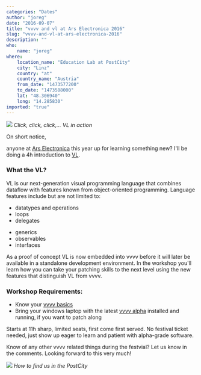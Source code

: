 ```yaml
---
categories: "Dates"
author: "joreg"
date: "2016-09-07"
title: "vvvv and vl at Ars Electronica 2016"
slug: "vvvv-and-vl-at-ars-electronica-2016"
description: ""
who: 
    name: "joreg"
where: 
    location_name: "Education Lab at PostCity"
    city: "Linz"
    country: "at"
    country_name: "Austria"
    from_date: "1473577200"
    to_date: "1473588000"
    lat: "48.306940"
    long: "14.285830"
imported: "true"
---
```



![](splicer_0.gif)
*Click, click, click,... VL in action*

On short notice,

anyone at [Ars Electronica](http://www.aec.at/radicalatoms) this year up for learning something new? I'll be doing a 4h introduction to [VL](https://betadocs.vvvv.org/using-vvvv/vl.html).

### What the VL?
VL is our next-generation visual programming language that combines dataflow with features known from object-oriented programming. Language features include but are not limited to:
<!--{SPLIT()}-->
- datatypes and operations
- loops
- delegates
<!--~~~-->
- generics
- observables
- interfaces
<!--{SPLIT}-->
As a proof of concept VL is now embedded into vvvv before it will later be available in a standalone development environment. In the workshop you'll learn how you can take your patching skills to the next level using the new features that distinguish VL from vvvv.

### Workshop Requirements:
* Know your [vvvv basics](https://betadocs.vvvv.org/learning/tutorials/index.html)
* Bring your windows laptop with the latest [vvvv alpha](https://vvvv.org/downloads/previews) installed and running, if you want to patch along

Starts at 11h sharp, limited seats, first come first served. No festival ticket needed, just show up eager to learn and patient with alpha-grade software.

Know of any other vvvv related things during the festvial? Let us know in the comments. Looking forward to this very much!

![](edulab.png)
*How to find us in the PostCity*

